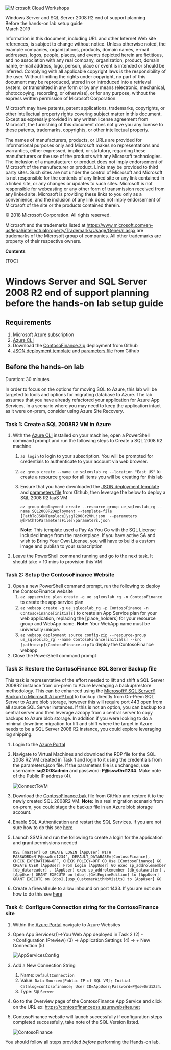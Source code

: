 ![](https://github.com/Microsoft/MCW-Template-Cloud-Workshop/raw/master/Media/ms-cloud-workshop.png "Microsoft Cloud Workshops")

<div class="MCWHeader1">
Windows Server and SQL Server 2008 R2 end of support planning
</div>

<div class="MCWHeader2">
Before the hands-on lab setup guide
</div>

<div class="MCWHeader3">
March 2019
</div>


Information in this document, including URL and other Internet Web site references, is subject to change without notice. Unless otherwise noted, the example companies, organizations, products, domain names, e-mail addresses, logos, people, places, and events depicted herein are fictitious, and no association with any real company, organization, product, domain name, e-mail address, logo, person, place or event is intended or should be inferred. Complying with all applicable copyright laws is the responsibility of the user. Without limiting the rights under copyright, no part of this document may be reproduced, stored in or introduced into a retrieval system, or transmitted in any form or by any means (electronic, mechanical, photocopying, recording, or otherwise), or for any purpose, without the express written permission of Microsoft Corporation.

Microsoft may have patents, patent applications, trademarks, copyrights, or other intellectual property rights covering subject matter in this document. Except as expressly provided in any written license agreement from Microsoft, the furnishing of this document does not give you any license to these patents, trademarks, copyrights, or other intellectual property.

The names of manufacturers, products, or URLs are provided for informational purposes only and Microsoft makes no representations and warranties, either expressed, implied, or statutory, regarding these manufacturers or the use of the products with any Microsoft technologies. The inclusion of a manufacturer or product does not imply endorsement of Microsoft of the manufacturer or product. Links may be provided to third party sites. Such sites are not under the control of Microsoft and Microsoft is not responsible for the contents of any linked site or any link contained in a linked site, or any changes or updates to such sites. Microsoft is not responsible for webcasting or any other form of transmission received from any linked site. Microsoft is providing these links to you only as a convenience, and the inclusion of any link does not imply endorsement of Microsoft of the site or the products contained therein.

© 2018 Microsoft Corporation. All rights reserved.

Microsoft and the trademarks listed at <https://www.microsoft.com/en-us/legal/intellectualproperty/Trademarks/Usage/General.aspx> are trademarks of the Microsoft group of companies. All other trademarks are property of their respective owners.

**Contents**

[TOC]

# Windows Server and SQL Server 2008 R2 end of support planning before the hands-on lab setup guide 
## Requirements

1.  Microsoft Azure subscription
2.  [Azure CLI](https://docs.microsoft.com/en-us/cli/azure/install-azure-cli?view=azure-cli-latest) 
3.  Download the [ContosoFinance.zip](https://github.com/pansaty/MCW-Windows-Server-and-SQL-Server-2008-R2-End-of-Support-Planning/blob/master/Hands-on-lab/lab-files/ContosoFinance.zip) deployment from Github
4.  [JSON deployment template](https://github.com/pansaty/MCW-Windows-Server-and-SQL-Server-2008-R2-End-of-Support-Planning/blob/master/Hands-on-lab/lab-files/sql2008r2VM.json) and [parameters file](https://github.com/pansaty/MCW-Windows-Server-and-SQL-Server-2008-R2-End-of-Support-Planning/blob/master/Hands-on-lab/lab-files/parameters.json) from Github

## Before the hands-on lab

Duration: 30 minutes

In order to focus on the options for moving SQL to Azure, this lab will be targeted to tools and options for migrating database to Azure. The lab assumes that you have already refactored your application for Azure App Services. In a scenario where you may need to keep the application intact as it were on-prem, consider using Azure Site Recovery. 

### Task 1: Create a SQL 2008R2 VM in Azure 

1. With the [Azure CLI](https://docs.microsoft.com/en-us/cli/azure/install-azure-cli?view=azure-cli-latest) installed on your machine, open a PowerShell command prompt and run the following steps to Create a SQL 2008 R2 machine

   1. `az login` to login to your subscription. You will be prompted for credentials to authenticate to your account via web browser.

   2. `az group create --name ue_sqleoslab_rg --location "East US"`  to create a resource group for all items you will be creating for this lab

   3. Ensure that you have downloaded the  [JSON deployment template](https://github.com/pansaty/MCW-Windows-Server-and-SQL-Server-2008-R2-End-of-Support-Planning/blob/master/Hands-on-lab/lab-files/sql2008r2VM.json) and [parameters file](https://github.com/pansaty/MCW-Windows-Server-and-SQL-Server-2008-R2-End-of-Support-Planning/blob/master/Hands-on-lab/lab-files/parameters.json) from Github, then leverage the below to deploy a SQL 2008 R2 IaaS VM

      `az group deployment create --resource-group ue_sqleoslab_rg --name SQL2008R2Deployment --template-file [PathToJSONTemplace]\sql2008r2VM.json  --parameters @[PathToParametersFile]\parameters.json` 

      **Note:** This template used a Pay As You Go with the SQL License included Image from the marketplace. If you have active SA and wish to Bring Your Own License, you will have to build a custom image and publish to your subscription

2. Leave the PowerShell command running and go to the next task. It should take < 10 mins to provision this VM

### Task 2: Setup the ContosoFinance Website

1. Open a new PowerShell command prompt, run the following to deploy the ContosoFinance website
   1. `az appservice plan create -g ue_sqleoslab_rg -n ContosoFinance` to create the app service plan
   2. `az webapp create -g ue_sqleoslab_rg -p ContosoFinance -n ContosoFinance[initials]` to create an App Service plan for your web application, replacing the [place_holders] for your resource group and WebApp name. **Note:** Your WebApp name must be universally unique.
   3. `az webapp deployment source config-zip --resource-group ue_sqleoslab_rg --name ContosoFinance[initials] --src [pathtozip]\ContosoFinance.zip` to deploy the ContosoFinance webapp
2. Close the PowerShell command prompt

### Task 3: Restore the ContosoFinance  SQL Server Backup file

This task is representative of the effort needed to lift and shift a SQL Server 2008R2 instance from on-prem to Azure leveraging a backup/restore methodology. This can be enhanced using the [Microsoft® SQL Server® Backup to Microsoft Azure®Tool](https://www.microsoft.com/en-us/download/details.aspx?id=40740) to backup directly from On-Prem SQL Server to Azure blob storage, however this will require port 443 open from all source SQL Server instances. If this is not an option, you can backup to a central server and then leverage azcopy from a central server to copy backups to Azure blob storage. In addition if you were looking to do a minimal downtime migration for lift and shift where the target in Azure needs to be a SQL Server 2008 R2 instance, you could explore leveraging log shipping.

1. Login to the [Azure Portal](https://portal.azure.com)

2. Navigate to Virtual Machines and download the RDP file for the SQL 2008 R2 VM created in Task 1 and login to it using the credentials from the parameters.json file. If the parameters file is unchanged, use username: **sql2008admin** and password: **P@ssw0rd1234**. Make note of the Public IP address (4).

   ![ConnectToVM](media/ConnectToVM.png)

3. Download the [ContosoFinance.bak](https://github.com/pansaty/MCW-Windows-Server-and-SQL-Server-2008-R2-End-of-Support-Planning/blob/master/Hands-on-lab/lab-files/ContosoFinance.bak) file from GitHub and restore it to the newly created SQL 2008R2 VM. **Note:** In a real migration scenario from on-prem, you could stage the backup file in an Azure blob storage account. 

4. Enable SQL Authentication and restart the SQL Services. If you are not sure how to do this see [here](https://docs.microsoft.com/en-us/sql/database-engine/configure-windows/change-server-authentication-mode?view=sql-server-2017)

5. Launch SSMS and run the following to create a login for the application and grant permissions needed

   `USE [master]
   GO
   CREATE LOGIN [AppUser] WITH PASSWORD=N'P@ssw0rd1234', DEFAULT_DATABASE=[ContosoFinance], CHECK_EXPIRATION=OFF, CHECK_POLICY=OFF
   GO
   Use [ContosoFinance]
   GO
   CREATE USER [AppUser] From Login [AppUser]
   GO
   exec sp_addrolemember [db_datareader] , [AppUser]
   exec sp_addrolemember [db_datawriter] , [AppUser]
   GRANT EXECUTE on [dbo].[GetEngineEdition] to [AppUser]
   GRANT EXECUTE on [dbo].[usp_CustomerWithNoVisits] to [AppUser]
   GO`

6. Create a firewall rule to allow inbound on port 1433. If you are not sure how to do this see [here](https://docs.microsoft.com/en-us/sql/database-engine/configure-windows/configure-a-windows-firewall-for-database-engine-access?view=sql-server-2017)

### Task 4: Configure Connection string for the ContosoFinance site

1. Within the [Azure Portal](https://portal.azure.com) navigate to Azure Websites

2. Open App Services(1)->You Web App deployed in Task 2 (2) ->Configuration (Preview) (3) -> Application Settings (4) -> + New Connection (5)

   ![AppServicesConfig](media/AppServicesConfig.png)

3. Add a New Connection String

   1. Name: `DefaultConnection`
   2. Value: `Data Source=[Public IP of SQL VM]; Initial Catalog=contosofinance; User ID=AppUser;Password=P@ssw0rd1234`.
   3. Type: `SQLServer`

4. Go to the Overview page of the ContosoFinance App Service and click on the URL ex: https://contosofinancepss.azurewebsites.net

5. ContosoFinance website will launch successfully if configuration steps completed successfully, take note of the SQL Version listed. 

   ![ContosoFinance](media/ContosoFinance.png)



You should follow all steps provided *before* performing the Hands-on lab.

